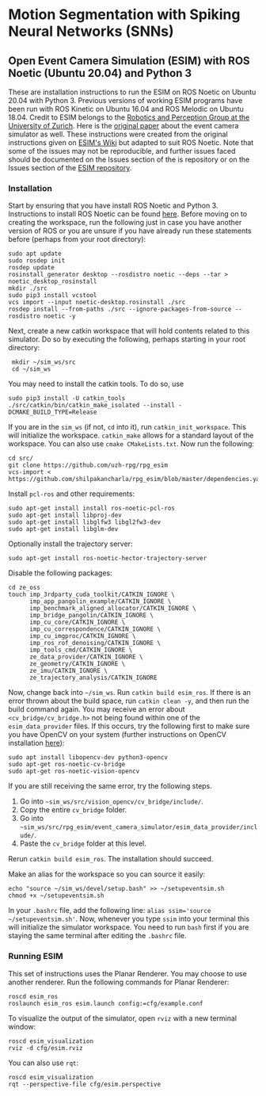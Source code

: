 # Motion Segmentation with Spiking Neural Networks (SNNs)

## Open Event Camera Simulation (ESIM) with ROS Noetic (Ubuntu 20.04) and Python 3

These are installation instructions to run the ESIM on ROS Noetic on Ubuntu 20.04 with Python 3. Previous versions of working ESIM programs have been run with ROS Kinetic on Ubuntu 16.04 and ROS Melodic on Ubuntu 18.04. Credit to ESIM belongs to the [Robotics and Perception Group at the University of Zurich](https://rpg.ifi.uzh.ch/index.html). Here is the [original paper](https://rpg.ifi.uzh.ch/docs/CORL18_Rebecq.pdf) about the event camera simulator as well. These instructions were created from the original instructions given on [ESIM's Wiki](https://github.com/uzh-rpg/rpg_esim/wiki/installation) but adapted to suit ROS Noetic. Note that some of the issues may not be reproducible, and further issues faced should be documented on the Issues section of the is repository or on the Issues section of the [ESIM repository](https://github.com/uzh-rpg/rpg_esim).

### Installation

Start by ensuring that you have install ROS Noetic and Python 3. Instructions to install ROS Noetic can be found [here](http://wiki.ros.org/noetic/Installation/Ubuntu). Before moving on to creating the workspace, run the following just in case you have another version of ROS or you are unsure if you have already run these statements before (perhaps from your root directory):

```
sudo apt update
sudo rosdep init
rosdep update
rosinstall_generator desktop --rosdistro noetic --deps --tar > noetic_desktop_rosinstall
mkdir ./src
sudo pip3 install vcstool
vcs import --input noetic-desktop.rosinstall ./src
rosdep install --from-paths ./src --ignore-packages-from-source --rosdistro noetic -y
```

Next, create a new catkin workspace that will hold contents related to this simulator. Do so by executing the following, perhaps starting in your root directory:

```
 mkdir ~/sim_ws/src
 cd ~/sim_ws
```

You may need to install the catkin tools. To do so, use

```
sudo pip3 install -U catkin_tools
./src/catkin/bin/catkin_make_isolated --install -DCMAKE_BUILD_TYPE=Release
```
If you are in the `sim_ws` (if not, `cd` into it), run `catkin_init_workspace`. This will initialize the workspace. `catkin_make` allows for a standard layout of the workspace. You can also use `cmake CMakeLists.txt`. Now run the following:

```
cd src/
git clone https://github.com/uzh-rpg/rpg_esim
vcs-import < https://github.com/shilpakancharla/rpg_esim/blob/master/dependencies.yaml
```

Install `pcl-ros` and other requirements:

```
sudo apt-get install install ros-noetic-pcl-ros
sudo apt-get install libproj-dev
sudo apt-get install libglfw3 libgl2fw3-dev
sudo apt-get install libglm-dev
```

Optionally install the trajectory server:

```
sudo apt-get install ros-noetic-hector-trajectory-server
```

Disable the following packages:

```
cd ze_oss
touch imp_3rdparty_cuda_toolkit/CATKIN_IGNORE \
      imp_app_pangolin_example/CATKIN_IGNORE \
      imp_benchmark_aligned_allocator/CATKIN_IGNORE \
      imp_bridge_pangolin/CATKIN_IGNORE \
      imp_cu_core/CATKIN_IGNORE \
      imp_cu_correspondence/CATKIN_IGNORE \
      imp_cu_imgproc/CATKIN_IGNORE \
      imp_ros_rof_denoising/CATKIN_IGNORE \
      imp_tools_cmd/CATKIN_IGNORE \
      ze_data_provider/CATKIN_IGNORE \
      ze_geometry/CATKIN_IGNORE \
      ze_imu/CATKIN_IGNORE \
      ze_trajectory_analysis/CATKIN_IGNORE
```

Now, change back into `~/sim_ws`. Run `catkin build esim_ros`. If there is an error thrown about the build space, run `catkin clean -y`, and then run the build command again. You may receive an error about `<cv_bridge/cv_bridge.h>` not being found within one of the `esim_data_provider` files. If this occurs, try the following first to make sure you have OpenCV on your system (further instructions on OpenCV installation [here](https://linuxize.com/post/how-to-install-opencv-on-ubuntu-20-04/)):

```
sudo apt install libopencv-dev python3-opencv
sudo apt-get ros-noetic-cv-bridge
sudo apt-get ros-noetic-vision-opencv
```

If you are still receiving the same error, try the following steps. 

1. Go into `~sim_ws/src/vision_opencv/cv_bridge/include/`.
2. Copy the entire `cv_bridge` folder. 
3. Go into `~sim_ws/src/rpg_esim/event_camera_simulator/esim_data_provider/include/`.
4. Paste the `cv_bridge` folder at this level.

Rerun `catkin build esim_ros`. The installation should succeed. 

Make an alias for the workspace so you can source it easily:

```
echo "source ~/sim_ws/devel/setup.bash" >> ~/setupeventsim.sh
chmod +x ~/setupeventsim.sh
```

In your `.bashrc` file, add the following line: `alias ssim='source ~/setupeventsim.sh'`. Now, whenever you type `ssim` into your terminal this will initialize the simulator workspace. You need to run `bash` first if you are staying the same terminal after editing the `.bashrc` file. 

### Running ESIM

This set of instructions uses the Planar Renderer. You may choose to use another renderer. Run the following commands for Planar Renderer:

```
roscd esim_ros
roslaunch esim_ros esim.launch config:=cfg/example.conf
```

To visualize the output of the simulator, open `rviz` with a new terminal window:

```
roscd esim_visualization
rviz -d cfg/esim.rviz
```

You can also use `rqt`:

```
roscd esim_visualization
rqt --perspective-file cfg/esim.perspective
```
